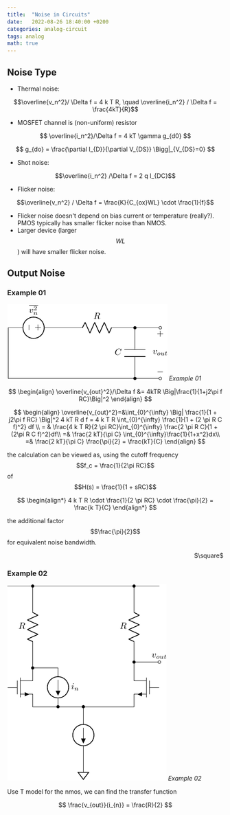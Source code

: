 ```yaml
---
title:  "Noise in Circuits"
date:   2022-08-26 18:40:00 +0200
categories: analog-circuit
tags: analog
math: true
---
```


## Noise Type

- Thermal noise:

$$\overline{v_n^2}/ \Delta f = 4 k T R, \quad \overline{i_n^2} / \Delta f = \frac{4kT}{R}$$

- MOSFET channel is (non-uniform) resistor

$$
\overline{i_n^2}/\Delta f = 4 kT \gamma g_{d0}
$$

$$
g_{do} = \frac{\partial I_{D}}{\partial V_{DS}} \Bigg|_{V_{DS}=0}
$$

- Shot noise:

$$\overline{i_n^2} /\Delta f = 2 q I_{DC}$$

- Flicker noise:

$$\overline{v_n^2} / \Delta f = \frac{K}{C_{ox}WL} \cdot \frac{1}{f}$$

- Flicker noise doesn't depend on bias current or temperature (really?). PMOS typically has smaller flicker noise than NMOS.
- Larger device (larger $$WL$$) will have smaller flicker noise.

## Output Noise

### Example 01


![example-01](/assets/img/2022-08-26-circuit-noise/example-01.png)
_Example 01_

$$
\begin{align}
\overline{v_{out}^2}/\Delta f &= 4kTR \Big|\frac{1}{1+j2\pi f RC}\Big|^2
\end{align}
$$

$$
\begin{align}
    \overline{v_{out}^2}=&\int_{0}^{\infty} \Big| \frac{1}{1 + j2\pi f RC} \Big|^2 4 kT R d f = 4 k T R \int_{0}^{\infty} \frac{1}{1 + (2 \pi R C f)^2} df \\
    = & \frac{4 k T R}{2 \pi RC}\int_{0}^{\infty} \frac{2 \pi R C}{1 + (2\pi R C f)^2}df\\
    =& \frac{2 kT}{\pi C} \int_{0}^{\infty}\frac{1}{1+x^2}dx\\
    =& \frac{2 kT}{\pi C} \frac{\pi}{2} = \frac{kT}{C}
\end{align}
$$

the calculation can be viewed as, using the cutoff frequency $$f_c = \frac{1}{2\pi RC}$$ of $$H(s) = \frac{1}{1 + sRC}$$

$$
\begin{align*}
    4 k T R \cdot \frac{1}{2 \pi RC} \cdot \frac{\pi}{2} = \frac{k T}{C}
\end{align*}
$$

the additional factor $$\frac{\pi}{2}$$ for equivalent noise bandwidth.

<p style="text-align: right"> $\square$ </p>

### Example 02


![example-01](/assets/img/2022-08-26-circuit-noise/example-02.png)
_Example 02_

Use T model for the nmos, we can find the transfer function

$$
\frac{v_{out}}{i_{n}} = \frac{R}{2}
$$

